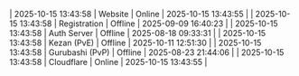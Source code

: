 | 2025-10-15 13:43:58 | Website | Online | 2025-10-15 13:43:55 |
| 2025-10-15 13:43:58 | Registration | Offline | 2025-09-09 16:40:23 |
| 2025-10-15 13:43:58 | Auth Server | Offline | 2025-08-18 09:33:31 |
| 2025-10-15 13:43:58 | Kezan (PvE) | Offline | 2025-10-11 12:51:30 |
| 2025-10-15 13:43:58 | Gurubashi (PvP) | Offline | 2025-08-23 21:44:06 |
| 2025-10-15 13:43:58 | Cloudflare | Online | 2025-10-15 13:43:55 |

